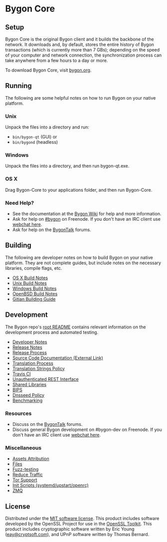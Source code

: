Bygon Core
=============

Setup
---------------------
Bygon Core is the original Bygon client and it builds the backbone of the network. It downloads and, by default, stores the entire history of Bygon transactions (which is currently more than 7 GBs); depending on the speed of your computer and network connection, the synchronization process can take anywhere from a few hours to a day or more.

To download Bygon Core, visit [bygon.org](https://bygon.org).

Running
---------------------
The following are some helpful notes on how to run Bygon on your native platform.

### Unix

Unpack the files into a directory and run:

- `bin/bygon-qt` (GUI) or
- `bin/bygond` (headless)

### Windows

Unpack the files into a directory, and then run bygon-qt.exe.

### OS X

Drag Bygon-Core to your applications folder, and then run Bygon-Core.

### Need Help?

* See the documentation at the [Bygon Wiki](https://bygon.info/)
for help and more information.
* Ask for help on [#bygon](http://webchat.freenode.net?channels=bygon) on Freenode. If you don't have an IRC client use [webchat here](http://webchat.freenode.net?channels=bygon).
* Ask for help on the [BygonTalk](https://bygontalk.io/) forums.

Building
---------------------
The following are developer notes on how to build Bygon on your native platform. They are not complete guides, but include notes on the necessary libraries, compile flags, etc.

- [OS X Build Notes](build-osx.md)
- [Unix Build Notes](build-unix.md)
- [Windows Build Notes](build-windows.md)
- [OpenBSD Build Notes](build-openbsd.md)
- [Gitian Building Guide](gitian-building.md)

Development
---------------------
The Bygon repo's [root README](/README.md) contains relevant information on the development process and automated testing.

- [Developer Notes](developer-notes.md)
- [Release Notes](release-notes.md)
- [Release Process](release-process.md)
- [Source Code Documentation (External Link)](https://dev.visucore.com/bygon/doxygen/)
- [Translation Process](translation_process.md)
- [Translation Strings Policy](translation_strings_policy.md)
- [Travis CI](travis-ci.md)
- [Unauthenticated REST Interface](REST-interface.md)
- [Shared Libraries](shared-libraries.md)
- [BIPS](bips.md)
- [Dnsseed Policy](dnsseed-policy.md)
- [Benchmarking](benchmarking.md)

### Resources
* Discuss on the [BygonTalk](https://bygontalk.io/) forums.
* Discuss general Bygon development on #bygon-dev on Freenode. If you don't have an IRC client use [webchat here](http://webchat.freenode.net/?channels=bygon-dev).

### Miscellaneous
- [Assets Attribution](assets-attribution.md)
- [Files](files.md)
- [Fuzz-testing](fuzzing.md)
- [Reduce Traffic](reduce-traffic.md)
- [Tor Support](tor.md)
- [Init Scripts (systemd/upstart/openrc)](init.md)
- [ZMQ](zmq.md)

License
---------------------
Distributed under the [MIT software license](/COPYING).
This product includes software developed by the OpenSSL Project for use in the [OpenSSL Toolkit](https://www.openssl.org/). This product includes
cryptographic software written by Eric Young ([eay@cryptsoft.com](mailto:eay@cryptsoft.com)), and UPnP software written by Thomas Bernard.
